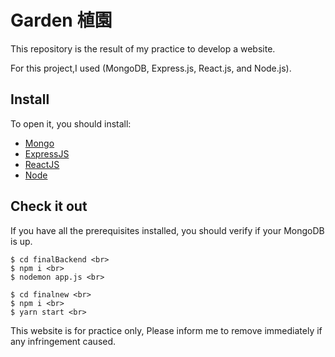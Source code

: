 # Garden 植園
This repository is the result of my practice to develop a website.

For this project,I used (MongoDB, Express.js, React.js, and Node.js).

## Install
To open it, you should install:
- [Mongo](https://www.mongodb.com/) 
- [ExpressJS](https://expressjs.com/) 
- [ReactJS](https://reactjs.org/) 
- [Node](https://nodejs.org/en/)

## Check it out

If you have all the prerequisites installed, you should verify if your MongoDB is up.

```
$ cd finalBackend <br>
$ npm i <br>
$ nodemon app.js <br>
```
```
$ cd finalnew <br>
$ npm i <br>
$ yarn start <br>
```

This website is for practice only,
Please inform me to remove immediately if any infringement caused. 

